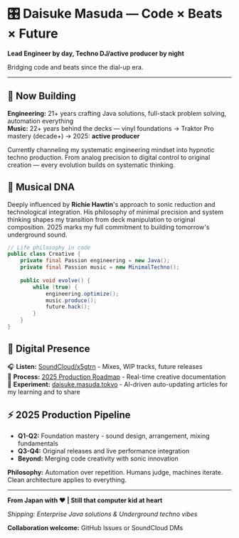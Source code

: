 # 🎛️ Daisuke Masuda — Code × Beats × Future

**Lead Engineer by day, Techno DJ/active producer by night**

Bridging code and beats since the dial-up era.

---

## **🚀 Now Building**

**Engineering:** 21+ years crafting Java solutions, full-stack problem solving, automation everything  
**Music:** 22+ years behind the decks — vinyl foundations → Traktor Pro mastery (decade+) → 2025: **active producer**

Currently channeling my systematic engineering mindset into hypnotic techno production. From analog precision to digital control to original creation — every evolution builds on systematic thinking.

## **🎵 Musical DNA**

Deeply influenced by **Richie Hawtin**'s approach to sonic reduction and technological integration. His philosophy of minimal precision and system thinking shapes my transition from deck manipulation to original composition. 2025 marks my full commitment to building tomorrow's underground sound.

```java
// Life philosophy in code
public class Creative {
    private final Passion engineering = new Java();
    private final Passion music = new MinimalTechno();
    
    public void evolve() {
        while (true) {
            engineering.optimize();
            music.produce();
            future.hack();
        }
    }
}
```

## 🔗 Digital Presence

🎧 **Listen:** [SoundCloud/x5gtrn](https://soundcloud.com/x5gtrn) - Mixes, WIP tracks, future releases  
📝 **Process:** [2025 Production Roadmap](https://scrapbox.io/x5gtrn) - Real-time creative documentation  
🤖 **Experiment:** [daisuke.masuda.tokyo](https://daisuke.masuda.tokyo) - AI-driven auto-updating articles for my learning and to share

## ⚡ 2025 Production Pipeline

- **Q1-Q2:** Foundation mastery - sound design, arrangement, mixing fundamentals
- **Q3-Q4:** Original releases and live performance integration  
- **Beyond:** Merging code creativity with sonic innovation

**Philosophy:** Automation over repetition. Humans judge, machines iterate. Clean architecture applies to everything.

---

**From Japan with ❤️ | Still that computer kid at heart**

*Shipping: Enterprise Java solutions & Underground techno vibes*

**Collaboration welcome:** GitHub Issues or SoundCloud DMs
